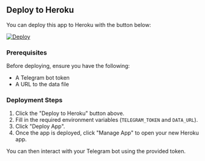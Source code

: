 ## Deploy to Heroku

You can deploy this app to Heroku with the button below:

[![Deploy](https://www.herokucdn.com/deploy/button.svg)](https://heroku.com/deploy?template=https://github.com/your-username/your-repository)

### Prerequisites

Before deploying, ensure you have the following:

- A Telegram bot token
- A URL to the data file

### Deployment Steps

1. Click the "Deploy to Heroku" button above.
2. Fill in the required environment variables (`TELEGRAM_TOKEN` and `DATA_URL`).
3. Click "Deploy App".
4. Once the app is deployed, click "Manage App" to open your new Heroku app.

You can then interact with your Telegram bot using the provided token.
